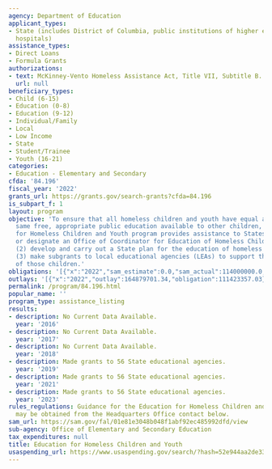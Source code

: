 ```yaml
---
agency: Department of Education
applicant_types:
- State (includes District of Columbia, public institutions of higher education and
  hospitals)
assistance_types:
- Direct Loans
- Formula Grants
authorizations:
- text: McKinney-Vento Homeless Assistance Act, Title VII, Subtitle B.
  url: null
beneficiary_types:
- Child (6-15)
- Education (0-8)
- Education (9-12)
- Individual/Family
- Local
- Low Income
- State
- Student/Trainee
- Youth (16-21)
categories:
- Education - Elementary and Secondary
cfda: '84.196'
fiscal_year: '2022'
grants_url: https://grants.gov/search-grants?cfda=84.196
is_subpart_f: 1
layout: program
objective: 'To ensure that all homeless children and youth have equal access to the
  same free, appropriate public education available to other children, the Education
  for Homeless Children and Youth program provides assistance to States to: (1) establish
  or designate an Office of Coordinator for Education of Homeless Children and Youths;
  (2) develop and carry out a State plan for the education of homeless children; and
  (3) make subgrants to local educational agencies (LEAs) to support the education
  of those children.'
obligations: '[{"x":"2022","sam_estimate":0.0,"sam_actual":114000000.0,"usa_spending_actual":113000780.03},{"x":"2023","sam_estimate":129000000.0,"sam_actual":0.0,"usa_spending_actual":125838601.89},{"x":"2024","sam_estimate":129000000.0,"sam_actual":0.0,"usa_spending_actual":131640825.43}]'
outlays: '[{"x":"2022","outlay":164879701.34,"obligation":111423357.03},{"x":"2023","outlay":72218341.97,"obligation":131394402.0},{"x":"2024","outlay":38869749.28,"obligation":126971176.0}]'
permalink: /program/84.196.html
popular_name: ''
program_type: assistance_listing
results:
- description: No Current Data Available.
  year: '2016'
- description: No Current Data Available.
  year: '2017'
- description: No Current Data Available.
  year: '2018'
- description: Made grants to 56 State educational agencies.
  year: '2019'
- description: Made grants to 56 State educational agencies.
  year: '2021'
- description: Made grants to 56 State educational agencies.
  year: '2023'
rules_regulations: Guidance for the Education for Homeless Children and Youth program
  may be obtained from the Headquarters Office contact below.
sam_url: https://sam.gov/fal/01e81e3048b048f1abf92ec485992dfd/view
sub-agency: Office of Elementary and Secondary Education
tax_expenditures: null
title: Education for Homeless Children and Youth
usaspending_url: https://www.usaspending.gov/search/?hash=52e944aa2de3303ce56d48d5455e045a
---
```

